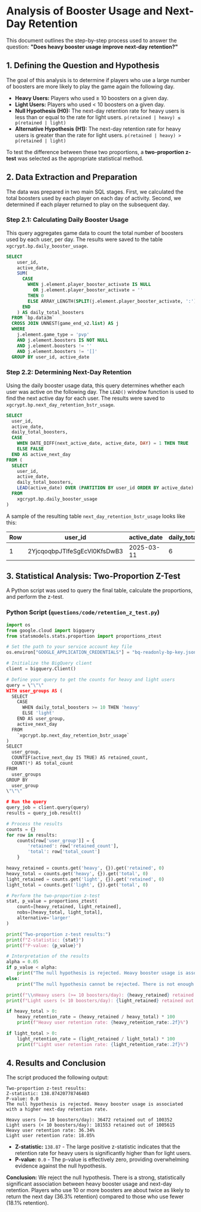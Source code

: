# Analysis of Booster Usage and Next-Day Retention

This document outlines the step-by-step process used to answer the question: **"Does heavy booster usage improve next‑day retention?"**

## 1. Defining the Question and Hypothesis

The goal of this analysis is to determine if players who use a large number of boosters are more likely to play the game again the following day.

*   **Heavy Users:** Players who used ≥ 10 boosters on a given day.
*   **Light Users:** Players who used < 10 boosters on a given day.
*   **Null Hypothesis (H0):** The next-day retention rate for heavy users is less than or equal to the rate for light users. `p(retained | heavy) ≤ p(retained | light)`
*   **Alternative Hypothesis (H1):** The next-day retention rate for heavy users is greater than the rate for light users. `p(retained | heavy) > p(retained | light)`

To test the difference between these two proportions, a **two-proportion z-test** was selected as the appropriate statistical method.

## 2. Data Extraction and Preparation

The data was prepared in two main SQL stages. First, we calculated the total boosters used by each player on each day of activity. Second, we determined if each player returned to play on the subsequent day.

### Step 2.1: Calculating Daily Booster Usage

This query aggregates game data to count the total number of boosters used by each user, per day. The results were saved to the table `xgcrypt.bp.daily_booster_usage`.

```sql
SELECT
    user_id,
    active_date,
    SUM(
      CASE
        WHEN j.element.player_booster_activate IS NULL
          OR j.element.player_booster_activate = ''
        THEN 0
        ELSE ARRAY_LENGTH(SPLIT(j.element.player_booster_activate, ':'))
      END
    ) AS daily_total_boosters
  FROM `bp.data3m`
  CROSS JOIN UNNEST(game_end_v2.list) AS j
  WHERE
    j.element.game_type = 'pvp'
    AND j.element.boosters IS NOT NULL
    AND j.element.boosters != ''
    AND j.element.boosters != '[]'
  GROUP BY user_id, active_date
```

### Step 2.2: Determining Next-Day Retention

Using the daily booster usage data, this query determines whether each user was active on the following day. The `LEAD()` window function is used to find the next active day for each user. The results were saved to `xgcrypt.bp.next_day_retention_bstr_usage`.

```sql
SELECT
  user_id,
  active_date,
  daily_total_boosters,
  CASE
    WHEN DATE_DIFF(next_active_date, active_date, DAY) = 1 THEN TRUE
    ELSE FALSE
  END AS active_next_day
FROM (
  SELECT
    user_id,
    active_date,
    daily_total_boosters,
    LEAD(active_date) OVER (PARTITION BY user_id ORDER BY active_date) AS next_active_date
  FROM
    xgcrypt.bp.daily_booster_usage
)
```
A sample of the resulting table `next_day_retention_bstr_usage` looks like this:

| Row | user_id                    | active_date | daily_total_boosters | active_next_day |
|-----|----------------------------|-------------|----------------------|-----------------|
| 1   | 2YjcqoqbpJTlfeSgEcVl0KfsDwB3 | 2025-03-11  | 6                    | false           |


## 3. Statistical Analysis: Two-Proportion Z-Test

A Python script was used to query the final table, calculate the proportions, and perform the z-test.

### Python Script (`questions/code/retention_z_test.py`)
```python
import os
from google.cloud import bigquery
from statsmodels.stats.proportion import proportions_ztest

# Set the path to your service account key file
os.environ["GOOGLE_APPLICATION_CREDENTIALS"] = "bq-readonly-bp-key.json"

# Initialize the BigQuery client
client = bigquery.Client()

# Define your query to get the counts for heavy and light users
query = \"\"\"
WITH user_groups AS (
  SELECT
    CASE
      WHEN daily_total_boosters >= 10 THEN 'heavy'
      ELSE 'light'
    END AS user_group,
    active_next_day
  FROM
    `xgcrypt.bp.next_day_retention_bstr_usage`
)
SELECT
  user_group,
  COUNTIF(active_next_day IS TRUE) AS retained_count,
  COUNT(*) AS total_count
FROM
  user_groups
GROUP BY
  user_group
\"\"\"

# Run the query
query_job = client.query(query)
results = query_job.result()

# Process the results
counts = {}
for row in results:
    counts[row['user_group']] = {
        'retained': row['retained_count'],
        'total': row['total_count']
    }

heavy_retained = counts.get('heavy', {}).get('retained', 0)
heavy_total = counts.get('heavy', {}).get('total', 0)
light_retained = counts.get('light', {}).get('retained', 0)
light_total = counts.get('light', {}).get('total', 0)

# Perform the two-proportion z-test
stat, p_value = proportions_ztest(
    count=[heavy_retained, light_retained],
    nobs=[heavy_total, light_total],
    alternative='larger'
)

print("Two-proportion z-test results:")
print(f"Z-statistic: {stat}")
print(f"P-value: {p_value}")

# Interpretation of the results
alpha = 0.05
if p_value < alpha:
    print("The null hypothesis is rejected. Heavy booster usage is associated with a higher next-day retention rate.")
else:
    print("The null hypothesis cannot be rejected. There is not enough evidence to say that heavy booster usage improves next-day retention.")

print(f"\\nHeavy users (>= 10 boosters/day): {heavy_retained} retained out of {heavy_total}")
print(f"Light users (< 10 boosters/day): {light_retained} retained out of {light_total}")

if heavy_total > 0:
    heavy_retention_rate = (heavy_retained / heavy_total) * 100
    print(f"Heavy user retention rate: {heavy_retention_rate:.2f}%")

if light_total > 0:
    light_retention_rate = (light_retained / light_total) * 100
    print(f"Light user retention rate: {light_retention_rate:.2f}%")
```

## 4. Results and Conclusion

The script produced the following output:
```
Two-proportion z-test results:
Z-statistic: 138.87420778746403
P-value: 0.0
The null hypothesis is rejected. Heavy booster usage is associated with a higher next-day retention rate.

Heavy users (>= 10 boosters/day): 36472 retained out of 100352
Light users (< 10 boosters/day): 181553 retained out of 1005615
Heavy user retention rate: 36.34%
Light user retention rate: 18.05%
```

*   **Z-statistic:** `138.87` - The large positive z-statistic indicates that the retention rate for heavy users is significantly higher than for light users.
*   **P-value:** `0.0` - The p-value is effectively zero, providing overwhelming evidence against the null hypothesis.

**Conclusion:** We reject the null hypothesis. There is a strong, statistically significant association between heavy booster usage and next-day retention. Players who use 10 or more boosters are about twice as likely to return the next day (36.3% retention) compared to those who use fewer (18.1% retention). 
